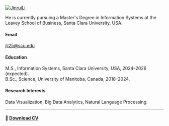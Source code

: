 

[![JinruiLi](https://img.shields.io/badge/JinruiLi-github-blue?logo=github)](https://github.com/OneTaco)

He is currently pursuing a Master's Degree in Information Systems at the Leavey School of Business, Santa Clara University, USA.

#### Email
jli25@scu.edu

#### Education
M.S., Information Systems, Santa Clara University, USA, 2024–2026 (expected).  
B.Sc., Science, University of Manitoba, Canada, 2018–2024.

#### Research Interests
Data Visualization, Big Data Analytics, Natural Language Processing.

---

#### 📄 [Download CV](https://onetaco.github.io/static/LI%20JINRUI.pdf)
